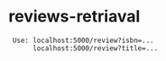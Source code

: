 # reviews-retriaval

     Use: localhost:5000/review?isbn=...
          localhost:5000/review?title=...
